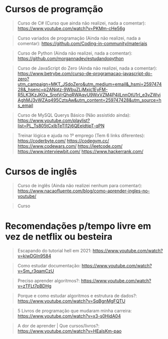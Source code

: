 # Cursos de programção
> Curso de C# (Curso que ainda não realizei, nada a comentar):
https://www.youtube.com/watch?v=PKMm-cHe56g 

>   Curso variados de programação (Ainda não realizei, nada a comentar): 
https://github.com/Coding-in-community/materiais 

> Curso de Python (Ainda não realizei, nada a comentar):
https://github.com/morgannadev/estudandopython

> Curso de JavaScript do Zero (Ainda não realizei, nada a comentar):
https://www.betrybe.com/curso-de-programacao-javascript-do-zero?utm_campaign=MKT_JSdoZero&utm_medium=email&_hsmi=259747428&_hsenc=p2ANqtz-9WbuZLjMxjc1EyFM-R5LK3KzJKOx_SrptVrQhqRWAqvU9WxVZM4P4ilLnnOtU1rI_e3vZWviAghMJ3vWZAq495CztsAw&utm_content=259747428&utm_source=hs_email 

> Curso de MySQL Querys Básico (Não assistido ainda): 
https://www.youtube.com/playlist?list=PL_Ts805tCxIbTeTl12j6QEeldtipT-qPN 

> Treinar lógica e ajuda no 1º emprego (Tem 6 links diferentes): 
https://coderbyte.com/
https://codegym.cc/
https://www.codewars.com/ 
https://leetcode.com/
https://www.interviewbit.com/ 
https://www.hackerrank.com/

# Cursos de inglês
> Curso de inglês (Ainda não realizei nenhum para comentar): 
https://www.nacaofluente.com/blog/como-aprender-ingles-no-youtube/ 

> Curso

# Recomendações p/tempo livre em vez de netflix ou besteira
> Escapando do tutorial hell em 2021:
https://www.youtube.com/watch?v=kiwDGIn9584 

> Como estudar documentação: 
https://www.youtube.com/watch?v=Sm_r3qamCzU 

> Preciso aprender algoritmos?:
https://www.youtube.com/watch?v=zTFLt7pBDHg 

> Porque e como estudar algoritmos e estrutura de dados?:
https://www.youtube.com/watch?v=SqBgnMgFQTU 

> 5 Livros de programação que mudaram minha carreira:
https://www.youtube.com/watch?v=x3-s0HidA04 

> A dor de aprender | Que cursos/livros?:
https://www.youtube.com/watch?v=HEaIsKm-pao